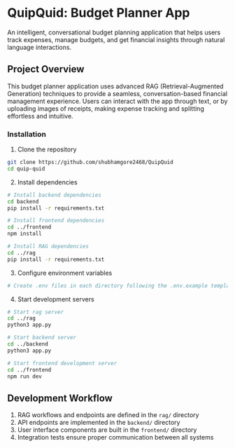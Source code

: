 # QuipQuid: Budget Planner App

An intelligent, conversational budget planning application that helps users track expenses, manage budgets, and get financial insights through natural language interactions.

## Project Overview

This budget planner application uses advanced RAG (Retrieval-Augmented Generation) techniques to provide a seamless, conversation-based financial management experience. Users can interact with the app through text, or by uploading images of receipts, making expense tracking and splitting effortless and intuitive.


### Installation

1. Clone the repository
```bash
git clone https://github.com/shubhamgore2468/QuipQuid
cd quip-quid
```

2. Install dependencies
```bash
# Install backend dependencies
cd backend
pip install -r requirements.txt

# Install frontend dependencies
cd ../frontend
npm install

# Install RAG dependencies
cd ../rag
pip install -r requirements.txt
```

3. Configure environment variables
```bash
# Create .env files in each directory following the .env.example templates
```

4. Start development servers
```bash
# Start rag server
cd ../rag
python3 app.py

# Start backend server
cd ../backend
python3 app.py

# Start frontend development server
cd ../frontend
npm run dev
```

## Development Workflow

1. RAG workflows and endpoints are defined in the `rag/` directory
2. API endpoints are implemented in the `backend/` directory
3. User interface components are built in the `frontend/` directory
4. Integration tests ensure proper communication between all systems